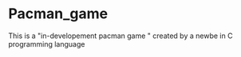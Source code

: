 # Pacman_game
This is a "in-developement pacman game " created by a newbe in C programming language
